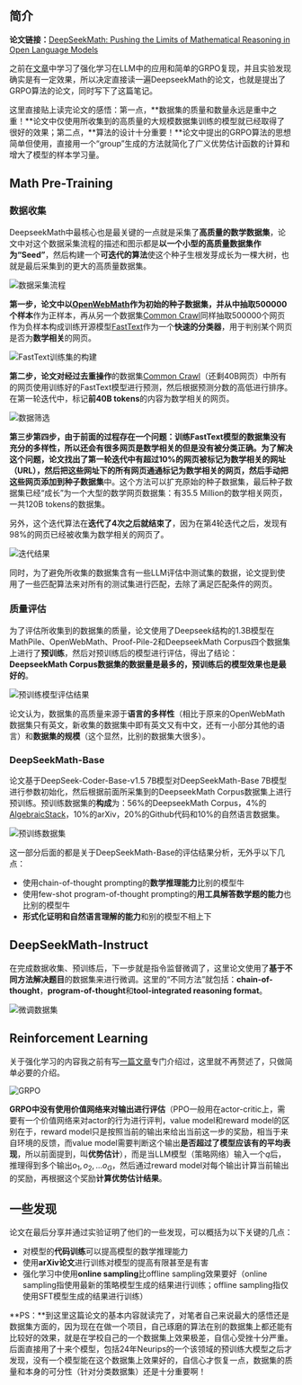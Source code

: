 ## 简介

**论文链接：**[DeepSeekMath: Pushing the Limits of Mathematical Reasoning in Open Language Models](https://arxiv.org/abs/2402.03300)

之前在[文章](https://zhuanlan.zhihu.com/p/29046223663)中学习了强化学习在LLM中的应用和简单的GRPO复现，并且实验发现确实是有一定效果，所以决定直接读一遍DeepseekMath的论文，也就是提出了GRPO算法的论文，同时写下了这篇笔记。

这里直接贴上读完论文的感悟：第一点，**数据集的质量和数量永远是重中之重！**论文中仅使用所收集到的高质量的大规模数据集训练的模型就已经取得了很好的效果；第二点，**算法的设计十分重要！**论文中提出的GRPO算法的思想简单但使用，直接用一个“group”生成的方法就简化了广义优势估计函数的计算和增大了模型的样本学习量。

## Math Pre-Training

### 数据收集

DeepseekMath中最核心也是最关键的一点就是采集了**高质量的数学数据集**，论文中对这个数据采集流程的描述和图示都是**以一个小型的高质量数据集作为“Seed”**，然后构建一个**可迭代的算法**使这个种子生根发芽成长为一棵大树，也就是最后采集到的更大的高质量数据集。

![数据采集流程](https://gitee.com/fbanhua/figurebed/raw/master/images/20250313151201802.png)

**第一步，**论文中以[OpenWebMath](https://github.com/keirp/OpenWebMath)作为初始的种子数据集，并从中**抽取500000个样本**作为正样本，再从另一个数据集[Common Crawl](https://commoncrawl.org/)同样抽取500000个网页作为负样本构成训练开源模型[FastText](https://fasttext.cc/)作为一个**快速的分类器**，用于判别某个网页是否为**数学相关**的网页。

![FastText训练集的构建](https://gitee.com/fbanhua/figurebed/raw/master/images/20250313151735468.png)

**第二步，**论文对经过**去重操作**的数据集[Common Crawl](https://commoncrawl.org/)（还剩40B网页）中所有的网页使用训练好的FastText模型进行预测，然后根据预测分数的高低进行排序。在第一轮迭代中，标记**前40B tokens**的内容为数学相关的网页。

![数据筛选](https://gitee.com/fbanhua/figurebed/raw/master/images/20250313152651964.png)

**第三步第四步，**由于前面的过程存在一个问题：训练FastText模型的数据集没有充分的多样性，所以还会有很多网页是数学相关的但是没有被分类正确。为了解决这个问题，论文找出了第一轮迭代中有**超过10%**的网页被标记为数学相关的网址（URL），然后把这些网址下的所有网页通通标记为数学相关的网页，然后**手动把这些网页添加到种子数据集**中。这个方法可以扩充原始的种子数据集，最后种子数据集已经“成长”为一个大型的数学网页数据集：有35.5 Million的数学相关网页，一共120B tokens的数据集。

另外，这个迭代算法在**迭代了4次之后就结束了**，因为在第4轮迭代之后，发现有98%的网页已经被收集为数学相关的网页了。

![迭代结果](https://gitee.com/fbanhua/figurebed/raw/master/images/20250313153401458.png)

同时，为了避免所收集的数据集含有一些LLM评估中测试集的数据，论文提到使用了一些匹配算法来对所有的测试集进行匹配，去除了满足匹配条件的网页。

### 质量评估

为了评估所收集到的数据集的质量，论文使用了Deepseek结构的1.3B模型在MathPile、OpenWebMath、Proof-Pile-2和DeepseekMath Corpus四个数据集上进行了**预训练**，然后对预训练后的模型进行评估，得出了结论：**DeepseekMath Corpus数据集的数据量是最多的，预训练后的模型效果也是最好的**。

![预训练模型评估结果](https://gitee.com/fbanhua/figurebed/raw/master/images/20250313154155836.png)

论文认为，数据集的高质量来源于**语言的多样性**（相比于原来的OpenWebMath数据集只有英文，新收集的数据集中即有英文又有中文，还有一小部分其他的语言）和**数据集的规模**（这个显然，比别的数据集大很多）。

### DeepSeekMath-Base

论文基于DeepSeek-Coder-Base-v1.5 7B模型对DeepSeekMath-Base 7B模型进行参数初始化，然后根据前面所采集到的DeepseekMath Corpus数据集上进行预训练。预训练数据集的**构成**为：56%的DeepseekMath Corpus，4%的[AlgebraicStack](https://huggingface.co/datasets/typeof/algebraic-stack)，10%的arXiv，20%的Github代码和10%的自然语言数据集。

![预训练数据集](https://gitee.com/fbanhua/figurebed/raw/master/images/20250313154912825.png)

这一部分后面的都是关于DeepSeekMath-Base的评估结果分析，无外乎以下几点：

- 使用chain-of-thought prompting的**数学推理能力**比别的模型牛
- 使用few-shot program-of-thought prompting的**用工具解答数学题的能力**也比别的模型牛
- **形式化证明和自然语言理解的能力**和别的模型不相上下

## DeepSeekMath-Instruct

在完成数据收集、预训练后，下一步就是指令监督微调了，这里论文使用了**基于不同方法解决题目**的数据集来进行微调。这里的“不同方法”就包括：**chain-of-thought**，**program-of-thought**和**tool-integrated reasoning format**。

![微调数据集](C:\Users\cyr\AppData\Roaming\Typora\typora-user-images\image-20250313160623720.png)

## Reinforcement Learning

关于强化学习的内容我之前有写[一篇文章](https://zhuanlan.zhihu.com/p/29046223663)专门介绍过，这里就不再赘述了，只做简单必要的介绍。

![GRPO](https://gitee.com/fbanhua/figurebed/raw/master/images/20250313162524862.png)

**GRPO中没有使用价值网络来对输出进行评估**（PPO一般用在actor-critic上，需要有一个价值网络来对actor的行为进行评判，value model和reward model的区别在于，reward model只是按照当前的输出来给出当前这一步的奖励，相当于来自环境的反馈，而value model需要判断这个输出**是否超过了模型应该有的平均表现**，所以前面提到，叫**优势估计**），而是当LLM模型（策略网络）输入一个$q$后，推理得到多个输出$o_1, o_2,...o_G$，然后通过reward model对每个输出计算当前输出的奖励，再根据这个奖励**计算优势估计结果**。

## 一些发现

论文在最后分享并通过实验证明了他们的一些发现，可以概括为以下关键的几点：

- 对模型的**代码训练**可以提高模型的数学推理能力
- 使用**arXiv论文**进行训练对模型的提高有限甚至是有害
- 强化学习中使用**online sampling**比offline sampling效果要好（online sampling指使用最新的策略模型生成的结果进行训练；offline sampling指仅使用SFT模型生成的结果进行训练）





**PS：**到这里这篇论文的基本内容就读完了，对笔者自己来说最大的感悟还是数据集方面的，因为现在在做一个项目，自己琢磨的算法在别的数据集上都还能有比较好的效果，就是在学校自己的一个数据集上效果极差，自信心受挫十分严重。后面直接用了十来个模型，包括24年Neurips的一个该领域的预训练大模型之后才发现，没有一个模型能在这个数据集上效果好的，自信心才恢复一点，数据集的质量和本身的可分性（针对分类数据集）还是十分重要啊！